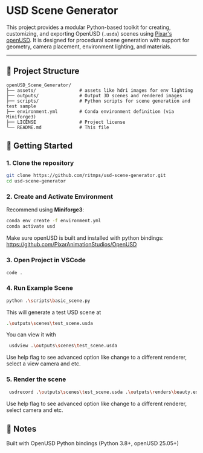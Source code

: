 # USD Scene Generator

This project provides a modular Python-based toolkit for creating, customizing, and exporting OpenUSD (`.usda`) scenes using [Pixar's openUSD](https://graphics.pixar.com/usd/docs/index.html). It is designed for procedural scene generation with support for geometry, camera placement, environment lighting, and materials.

---

## 📁 Project Structure

```
openUSD_Scene_Generator/
├── assets/                # assets like hdri images for env lighting
├── outputs/               # Output 3D scenes and rendered images
├── scripts/               # Python scripts for scene generation and test sample
├── environment.yml        # Conda environment definition (via Miniforge3)
├── LICENSE                # Project license
└── README.md              # This file
```

## 🚀 Getting Started

### 1. Clone the repository

```bash
git clone https://github.com/ritmps/usd-scene-generator.git
cd usd-scene-generator
```

### 2. Create and Activate Environment

Recommend using **Miniforge3**:

```bash
conda env create -f environment.yml
conda activate usd
```

Make sure openUSD is built and installed with python bindings: https://github.com/PixarAnimationStudios/OpenUSD


### 3. Open Project in VSCode

```bash
code .
```

### 4. Run Example Scene

```bash
python .\scripts\basic_scene.py
```

This will generate a test USD scene at

```bash
.\outputs\scenes\test_scene.usda
```

You can view it with 

```bash
 usdview .\outputs\scenes\test_scene.usda
```

Use help flag to see advanced option like change to a different renderer, select a view camera and etc.

### 5. Render the scene

```bash
 usdrecord .\outputs\scenes\test_scene.usda .\outputs\renders\beauty.exr
```

Use help flag to see advanced option like change to a different renderer, select camera and etc.

## 📝 Notes

Built with OpenUSD Python bindings (Python 3.8+, openUSD 25.05+)